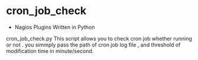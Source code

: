 cron_job_check
==============

* Nagios Plugins Written in Python

cron_job_check.py This script allows you to check cron job whether running or not . you simmply pass the path of cron job
log file , and threshold of modification time in minute/second.
